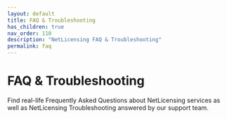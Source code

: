 ```yaml
---
layout: default
title: FAQ & Troubleshooting
has_children: true
nav_order: 110
description: "NetLicensing FAQ & Troubleshooting"
permalink: faq
---
```


FAQ & Troubleshooting
=====================

Find real-life Frequently Asked Questions about NetLicensing services as well as NetLicensing Troubleshooting answered by our support team.
